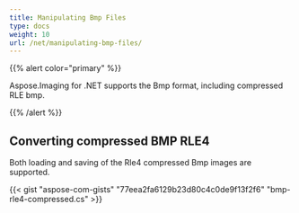 ```yaml
---
title: Manipulating Bmp Files
type: docs
weight: 10
url: /net/manipulating-bmp-files/
---
```


{{% alert color="primary" %}} 

Aspose.Imaging for .NET supports the Bmp format, including compressed RLE bmp.

{{% /alert %}} 
## **Converting compressed BMP RLE4**
Both loading and saving of the Rle4 compressed Bmp images are supported.

{{< gist "aspose-com-gists" "77eea2fa6129b23d80c4c0de9f13f2f6" "bmp-rle4-compressed.cs" >}}